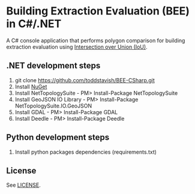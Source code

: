 # Building Extraction Evaluation (BEE) in C#/.NET

A C# console application that performs polygon comparison for building extraction evaluation using [Intersection over Union (IoU)](https://en.wikipedia.org/wiki/Jaccard_index).

## .NET development steps
1. git clone https://github.com/toddstavish/BEE-CSharp.git
2. Install [NuGet](https://www.nuget.org/)
3. Install NetTopologySuite - PM> Install-Package NetTopologySuite
4. Install GeoJSON IO Library - PM> Install-Package NetTopologySuite.IO.GeoJSON
5. Install GDAL - PM> Install-Package GDAL
6. Install Deedle - PM> Install-Package Deedle

## Python development steps
1. Install python packages dependencies (requirements.txt)

## License
See [LICENSE](./LICENSE).

